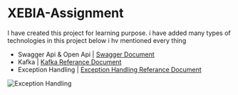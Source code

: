 # XEBIA-Assignment

I have created this project for learning purpose. i have added many types of technologies in this project below i hv mentioned every thing 
  + Swagger Api &  Open Api | [Swagger Document ](https://github.com/swagger-api/swagger-core/wiki/Swagger-2.X---Annotations)
  + Kafka                   | [Kafka Referance Document](https://kafka.apache.org/quickstart)
  + Exception Handling  | [Exception Handling Referance Document](https://howtodoinjava.com/spring-boot2/spring-rest-request-validation/)
  
  
  ![Exception Handling](blob/master/src/main/resources/templates/images/toptal-blog-image-1503383127121-5b3fb3dc0a77cc9f960bf97609b2fa20.png)
  
 
  
 